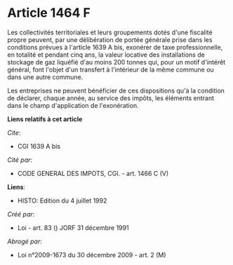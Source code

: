 # Article 1464 F

Les collectivités territoriales et leurs groupements dotés d'une fiscalité propre peuvent, par une délibération de portée
générale prise dans les conditions prévues à l'article 1639 A bis, exonérer de taxe professionnelle, en totalité et pendant
cinq ans, la valeur locative des installations de stockage de gaz liquéfié d'au moins 200 tonnes qui, pour un motif d'intérêt
général, font l'objet d'un transfert à l'intérieur de la même commune ou dans une autre commune.

Les entreprises ne peuvent bénéficier de ces dispositions qu'à la condition de déclarer, chaque année, au service des impôts,
les éléments entrant dans le champ d'application de l'exonération.

**Liens relatifs à cet article**

_Cite_:

  - CGI 1639 A bis

_Cité par_:

  - CODE GENERAL DES IMPOTS, CGI. - art. 1466 C (V)

**Liens**:

  - HISTO: Edition du 4 juillet 1992

_Créé par_:

  - Loi - art. 83 () JORF 31 décembre 1991

_Abrogé par_:

  - Loi n°2009-1673 du 30 décembre 2009 - art. 2 (M)
